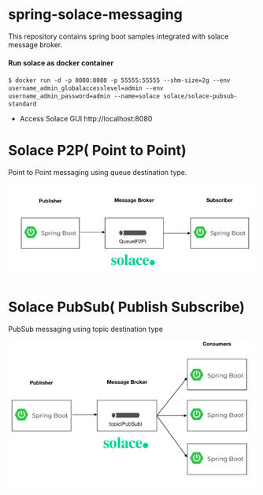 # spring-solace-messaging

This repository contains spring boot samples integrated with solace message broker.

#### Run solace as docker container

```
$ docker run -d -p 8080:8080 -p 55555:55555 --shm-size=2g --env username_admin_globalaccesslevel=admin --env username_admin_password=admin --name=solace solace/solace-pubsub-standard
```

* Access Solace GUI http://localhost:8080

# Solace P2P( Point to Point) 

Point to Point messaging using queue destination type.

![solace p2p](images/solace_p2p.png)


# Solace PubSub( Publish Subscribe) 

PubSub messaging using topic destination type

![solace topic](images/solace_topic.png)
